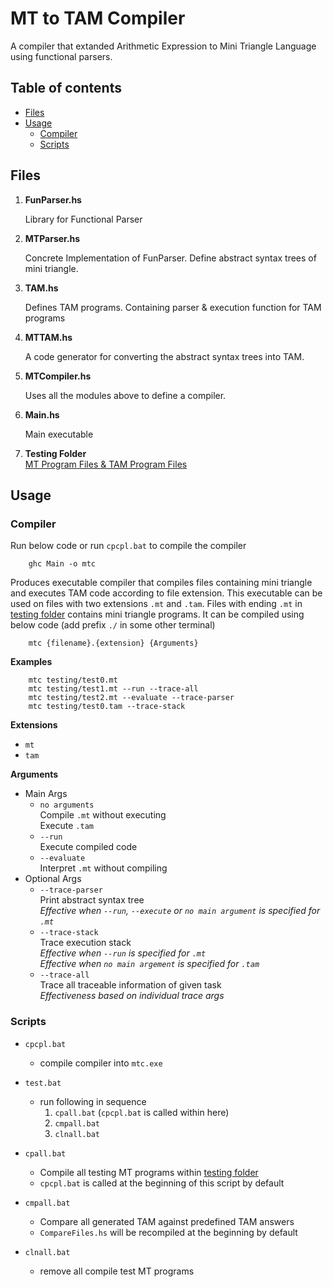 # MT to TAM Compiler

A compiler that extanded Arithmetic Expression to Mini Triangle Language using functional parsers.

## Table of contents

  - [Files](#files)
  - [Usage](#usage)
    - [Compiler](#compiler)
    - [Scripts](#scripts)

## Files

1. **FunParser.hs**

    Library for Functional Parser

2. **MTParser.hs**

    Concrete Implementation of FunParser.
    Define abstract syntax trees of mini triangle.

3. **TAM.hs**

    Defines TAM programs. Containing parser  & execution function for TAM programs

4. **MTTAM.hs**
 
    A code generator for converting the abstract syntax trees into TAM.

5. **MTCompiler.hs**

    Uses all the modules above to define a compiler.

6. **Main.hs**

    Main executable

7. **Testing Folder**   
    [MT Program Files & TAM Program Files](testing)

## Usage   
### Compiler

Run below code or run `cpcpl.bat` to compile the compiler
```batch
    ghc Main -o mtc
```
Produces executable compiler that compiles files containing mini triangle and executes TAM code according to file extension. This executable can be used on files with two extensions `.mt` and `.tam`. Files with ending `.mt` in [testing folder](testing) contains mini triangle programs. It can be compiled using below code (add prefix `./` in some other terminal)
```batch
    mtc {filename}.{extension} {Arguments}
```
**Examples** 
```batch
    mtc testing/test0.mt
    mtc testing/test1.mt --run --trace-all
    mtc testing/test2.mt --evaluate --trace-parser
    mtc testing/test0.tam --trace-stack
```
 **Extensions**   
 - `mt` 
 - `tam`   

**Arguments**   
- Main Args
    - `no arguments`    
        Compile `.mt` without executing   
        Execute `.tam`
    - `--run`    
        Execute compiled code   
    - `--evaluate`   
        Interpret `.mt` without compiling   
- Optional Args
    - `--trace-parser`   
        Print abstract syntax tree   
        *Effective when `--run`, `--execute` or `no main argument` is specified for `.mt`*
    - `--trace-stack`   
        Trace execution stack   
        *Effective when `--run` is specified for `.mt`*   
        *Effective when `no main argement` is specified for `.tam`*
    - `--trace-all`   
        Trace all traceable information of given task    
        *Effectiveness based on individual trace args*   

### Scripts
- `cpcpl.bat`
    - compile compiler  into `mtc.exe`

- `test.bat`
    - run following in sequence
        1. `cpall.bat` (`cpcpl.bat` is called within here)
        2. `cmpall.bat`
        3. `clnall.bat`
- `cpall.bat`
    - Compile all testing MT programs within [testing folder](testing)   
    - `cpcpl.bat` is called at the beginning of this script by default
- `cmpall.bat`
    - Compare all generated TAM against predefined TAM answers
    - `CompareFiles.hs` will be recompiled at the beginning by default
- `clnall.bat`
    - remove all compile test MT programs

